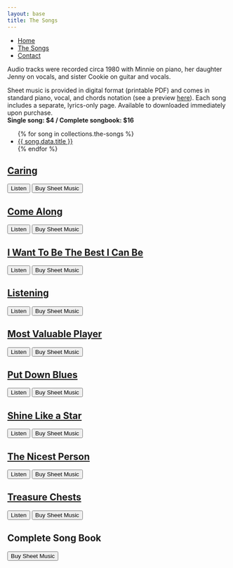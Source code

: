 ```yaml
---
layout: base
title: The Songs
---
```


<div class="container">
<nav>
    <ul class="nav">
      <li><a href="/">Home</a></li>
      <li class="active"><a href="/the-songs/">The Songs</a></li>
      <li><a href="/contact">Contact</a></li>
    </ul>
</nav>

<!-- # The Songs -->

<!-- ## Words & Music by Minnie O'Leary ## -->

<p>
Audio tracks were recorded circa 1980 with Minnie on  piano, her daughter Jenny on vocals, and sister Cookie on guitar and vocals.
</p>

Sheet music is provided in digital format (printable PDF) and comes in standard piano, vocal, and chords notation (see a preview <a href="preview">here</a>). Each song includes a separate, lyrics-only page. Available to downloaded immediately upon purchase.
<br/><strong>Single song: $4 / Complete songbook: $16</strong>
</br>


  <ul>
{% for song in collections.the-songs %}
  <li><a href="{{ song.url }}">{{ song.data.title }}</a></li>
{% endfor %}
</ul>

</div>

<div id="song-table">
     <div class="songs">
<h2 class="song-titles"><a href="/the-songs/caring">Caring</a></h2>
    </div>
        <div class="buttons">
            <a href="/the-songs/caring"><button class="round-button">Listen</button></a>
            <a href="https://buy.stripe.com/3cs9DofZQ7Ix8H6288"><button class="round-button">Buy Sheet Music</button></a>
    </div>
   </div> 

   <div id="song-table">
     <div class="songs">
<h2 class="song-titles"><a href="/the-songs/come-along">Come Along</a></h2>
    </div>
        <div class="buttons">
            <a href="/the-songs/caring"><button class="round-button">Listen</button></a>
            <a href="https://buy.stripe.com/7sIaHs3d42od9La5kl"><button class="round-button">Buy Sheet Music</button></a>
    </div>
   </div> 

   <div id="song-table">
     <div class="songs">
<h2 class="song-titles"><a href="/the-songs/i-want-to-be-the-best-i-can-be">I Want To Be The Best I Can Be</a></h2>
    </div>
        <div class="buttons">
            <a href="/the-songs/i-want-to-be-the-best-i-can-b"><button class="round-button">Listen</button></a>
            <a href="https://buy.stripe.com/28obLw4h8e6V9La9AC"><button class="round-button">Buy Sheet Music</button></a>
    </div>
   </div> 

<div id="song-table">
     <div class="songs">
<h2 class="song-titles"><a href="/the-songs/listening">Listening</a></h2>
    </div>
        <div class="buttons">
            <a href="/the-songs/listening"><button class="round-button">Listen</button></a>
            <a href="https://buy.stripe.com/aEUaHsfZQd2Rg9y3cf"><button class="round-button">Buy Sheet Music</button></a>
    </div>
   </div> 


   <div id="song-table">
     <div class="songs">
<h2 class="song-titles"><a href="/the-songs/most-valuable-player">Most Valuable Player</a></h2>
    </div>
        <div class="buttons">
            <a href="/the-songs/most-valuable-player"><button class="round-button">Listen</button></a>
            <a href="https://buy.stripe.com/5kA5n8dRI2ode1qfZ2"><button class="round-button">Buy Sheet Music</button></a>
    </div>
   </div> 

   <div id="song-table">
     <div class="songs">
<h2 class="song-titles"><a href="/the-songs/put-down-blues">Put Down Blues</a></h2>
    </div>
        <div class="buttons">
            <a href="/the-songs/put-down-blues"><button class="round-button">Listen</button></a>
            <a href="https://buy.stripe.com/7sIeXIfZQ2od1eEeUZ"><button class="round-button">Buy Sheet Music</button></a>
    </div>
   </div> 

   <div id="song-table">
     <div class="songs">
<h2 class="song-titles"><a href="/the-songs/shine-like-a-star">Shine Like a Star</a></h2>
    </div>
        <div class="buttons">
            <a href="/the-songs/shine-like-a-star"><button class="round-button">Listen</button></a>
            <a href="https://buy.stripe.com/00g02O8xoaUJ0aA7sy"><button class="round-button">Buy Sheet Music</button></a>
    </div>
   </div> 

   <div id="song-table">
     <div class="songs">
<h2 class="song-titles"><a href="/the-songs/the-nicest-person">The Nicest Person</a></h2>
    </div>
        <div class="buttons">
            <a href="/the-songs/the-nicest-person"><button class="round-button">Listen</button></a>
            <a href="https://buy.stripe.com/fZe8zk8xo1k9bTiaEL"><button class="round-button">Buy Sheet Music</button></a>
    </div>
   </div> 

   <div id="song-table">
     <div class="songs">
<h2 class="song-titles"><a href="/the-songs/treasure-chests">Treasure Chests</a></h2>
    </div>
        <div class="buttons">
            <a href="/the-songs/treasure-chests"><button class="round-button">Listen</button></a>
            <a href="https://buy.stripe.com/3cseXIaFwgf3g9y7sA"><button class="round-button">Buy Sheet Music</button></a>
    </div>
   </div> 

   <div id="song-table2">
     <div class="songs">
<h2 class="song-titles">Complete Song Book</h2>
    </div>
        <div class="buttons">
            <a href="https://buy.stripe.com/4gwg1M6pgbYN7D2eV4"><button class="round-button">Buy Sheet Music</button></a>

<!-- <a class="gumroad-button" href="https://mattoleary.gumroad.com/l/kphta">Buy Sheet Music</a> -->

   </div> 
    </div>

 




    
       
